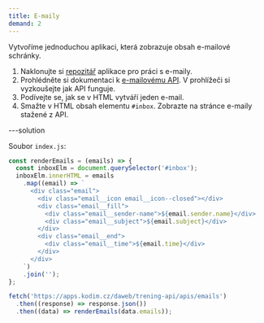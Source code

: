```yaml
---
title: E-maily
demand: 2
---
```


Vytvoříme jednoduchou aplikaci, která zobrazuje obsah e-mailové schránky.

1. Naklonujte si [repozitář](https://github.com/Czechitas-podklady-WEB/emaily-zadani) aplikace pro práci s e-maily.
1. Prohlédněte si dokumentaci k [e-mailovému API](https://apps.kodim.cz/daweb/trening-api/docs/e-mailove-api). V prohlížeči si vyzkoušejte jak API funguje.
1. Podívejte se, jak se v HTML vytváří jeden e-mail.
1. Smažte v HTML obsah elementu `#inbox`. Zobrazte na stránce e-maily stažené z API.

---solution

Soubor `index.js`:

```js
const renderEmails = (emails) => {
  const inboxElm = document.querySelector('#inbox');
  inboxElm.innerHTML = emails
    .map((email) => `
      <div class="email">
        <div class="email__icon email__icon--closed"></div>
        <div class="email__fill">
          <div class="email__sender-name">${email.sender.name}</div>
          <div class="email__subject">${email.subject}</div>
        </div>
        <div class="email__end">
          <div class="email__time">${email.time}</div>
        </div>
      </div>
    `)
    .join('');
};

fetch('https://apps.kodim.cz/daweb/trening-api/apis/emails')
  .then((response) => response.json())
  .then((data) => renderEmails(data.emails));
```